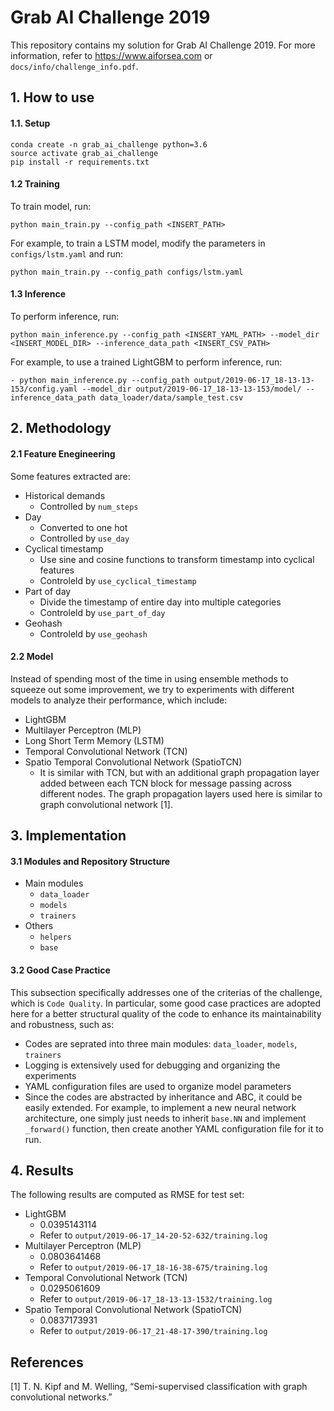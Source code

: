 # Grab AI Challenge 2019

This repository contains my solution for Grab AI Challenge 2019. For more information, refer to https://www.aiforsea.com or `docs/info/challenge_info.pdf`.

## 1. How to use
#### 1.1. Setup
```
conda create -n grab_ai_challenge python=3.6
source activate grab_ai_challenge
pip install -r requirements.txt
```
#### 1.2 Training
To train model, run:
```
python main_train.py --config_path <INSERT_PATH>
```
For example, to train a LSTM model, modify the parameters in `configs/lstm.yaml` and run:
```
python main_train.py --config_path configs/lstm.yaml
```

#### 1.3 Inference
To perform inference, run:
```
python main_inference.py --config_path <INSERT_YAML_PATH> --model_dir <INSERT_MODEL_DIR> --inference_data_path <INSERT_CSV_PATH>
```
For example, to use a trained LightGBM to perform inference, run:
```
- python main_inference.py --config_path output/2019-06-17_18-13-13-153/config.yaml --model_dir output/2019-06-17_18-13-13-153/model/ --inference_data_path data_loader/data/sample_test.csv
```

## 2. Methodology

#### 2.1 Feature Enegineering
Some features extracted are:
- Historical demands
    - Controlled by `num_steps`
- Day
    - Converted to one hot
    - Controlled by `use_day`
- Cyclical timestamp
    - Use sine and cosine functions to transform timestamp into cyclical features
    - Controleld by `use_cyclical_timestamp`
- Part of day
    - Divide the timestamp of entire day into multiple categories
    - Controleld by `use_part_of_day`
- Geohash
    - Controleld by `use_geohash`

#### 2.2 Model
Instead of spending most of the time in using ensemble methods to squeeze out some improvement, we try to experiments with different models to analyze their performance, which include:
- LightGBM
- Multilayer Perceptron (MLP)
- Long Short Term Memory (LSTM)
- Temporal Convolutional Network (TCN)
- Spatio Temporal Convolutional Network (SpatioTCN)
    - It is similar with TCN, but with an additional graph propagation layer added between each TCN block for message passing across different nodes. The graph
    propagation layers used here is similar to graph convolutional network [1].

## 3. Implementation
#### 3.1 Modules and Repository Structure
- Main modules
    - `data_loader`
    - `models`
    - `trainers`
- Others
    - `helpers`
    - `base`

#### 3.2 Good Case Practice
This subsection specifically addresses one of the criterias of the challenge, which is `Code Quality`. In particular, some good case practices are adopted here for a better structural quality of the code to enhance its maintainability and robustness, such as:

- Codes are seprated into three main modules: `data_loader`, `models`, `trainers`
- Logging is extensively used for debugging and organizing the experiments
- YAML configuration files are used to organize model parameters
- Since the codes are abstracted by inheritance and ABC, it could be easily extended. For example, to implement a new neural network architecture, one simply just needs to inherit `base.NN` and implement `_forward()` function, then create another YAML configuration file for it to run.

## 4. Results
The following results are computed as RMSE for test set:
- LightGBM
    - 0.0395143114
    - Refer to `output/2019-06-17_14-20-52-632/training.log`
- Multilayer Perceptron (MLP)
    - 0.0803641468
    - Refer to `output/2019-06-17_18-16-38-675/training.log`
- Temporal Convolutional Network (TCN)
    - 0.0295061609
    - Refer to `output/2019-06-17_18-13-13-1532/training.log`
- Spatio Temporal Convolutional Network (SpatioTCN)
    - 0.0837173931
    - Refer to `output/2019-06-17_21-48-17-390/training.log`

## References
[1] T. N. Kipf and M. Welling, “Semi-supervised classification with graph convolutional networks.”
